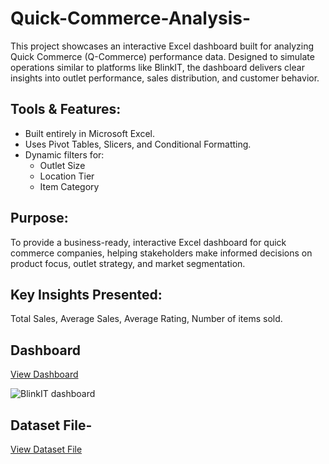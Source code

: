 # Quick-Commerce-Analysis-
This project showcases an interactive Excel dashboard built for analyzing Quick Commerce (Q-Commerce) performance data. Designed to simulate operations similar to platforms like BlinkIT, the dashboard delivers clear insights into outlet performance, sales distribution, and customer behavior.
## Tools & Features:
- Built entirely in Microsoft Excel.
- Uses Pivot Tables, Slicers, and Conditional Formatting.
- Dynamic filters for:
  - Outlet Size
  - Location Tier
  - Item Category

## Purpose:
To provide a business-ready, interactive Excel dashboard for quick commerce companies, helping stakeholders make informed decisions on product focus, outlet strategy, and market segmentation.

## Key Insights Presented:
Total Sales, Average Sales, Average Rating, Number of items sold.

## Dashboard
<a href="https://github.com/vishwasvishu10/Quick-Commerce-Analysis-/blob/main/BlinkIT%20dashboard.png">View Dashboard</a>


![BlinkIT dashboard](https://github.com/user-attachments/assets/08a1d73a-8473-4b9a-a285-c1ed983c3ff5)


## Dataset File-
<a href="[https://github.com/vishwasvishu10/Quick-Commerce-Analysis-/blob/main/BlinkIT%20dashboard.png](https://github.com/vishwasvishu10/Quick-Commerce-Analysis-/blob/main/BlinkIT%20Grocery%20Data%20Excel.xlsx)">View Dataset File</a>
